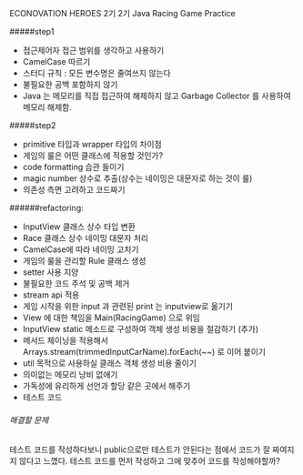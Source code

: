 ECONOVATION HEROES 2기 2기 Java Racing Game Practice

#####step1
- 접근제어자 접근 범위를 생각하고 사용하기
- CamelCase 따르기
- 스터디 규칙 : 모든 변수명은 줄여쓰지 않는다
- 불필요한 공백 포함하지 않기
- Java 는 메모리를 직접 접근하여 해제하지 않고 Garbage Collector 를 사용하여
 메모리 해제함.
 
 #####step2
 - primitive 타입과 wrapper 타입의 차이점 
 - 게임의 룰은 어떤 클래스에 적용할 것인가?
 - code formatting 습관 들이기
 - magic number 상수로 추출(상수는 네이밍은 대문자로 하는 것이 룰)
 - 의존성 측면 고려하고 코드짜기
 
 ######refactoring: 
 - InputView 클래스 상수 타입 변환
 - Race 클래스 상수 네이밍 대문자 처리
 - CamelCase에 따라 네이밍 고치기
 - 게임의 룰을 관리할 Rule 클래스 생성
 - setter 사용 지양
 - 불필요한 코드 주석 및 공백 제거
 - stream api 적용
 - 게임 시작을 위한 input 과 관련된 print 는 inputview로 옮기기
 - View 에 대한 책임을 Main(RacingGame) 으로 위임
 - InputView static 메소드로 구성하여 객체 생성 비용을 절감하기
 (추가)
 - 메서드 체이닝을 적용해서 Arrays.stream(trimmedInputCarName).forEach(~~)
  로 이어 붙이기
 - util 목적으로 사용하실 클래스 객체 생성 비용 줄이기
 - 의미없는 메모리 낭비 없애기
 - 가독성에 유리하게 선언과 할당 같은 곳에서 해주기
 - 테스트 코드
 ###### 해결할 문제

 테스트 코드를 작성하다보니 public으로만 테스트가 안된다는 점에서 코드가 잘 짜여지지 않다고 느꼈다.
 테스트 코드를 먼저 작성하고 그에 맞추어 코드를 작성해야할까?
 
 
 

 
